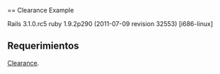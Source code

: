 == Clearance Example

Rails 3.1.0.rc5
ruby 1.9.2p290 (2011-07-09 revision 32553) [i686-linux]

Requerimientos
--------------

[Clearance](https://github.com/thoughtbot/clearance).
